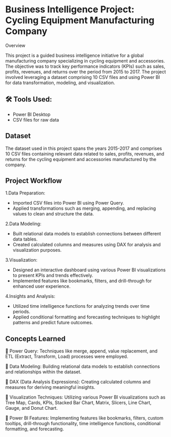 # Business Intelligence Project: Cycling Equipment Manufacturing Company

Overview

This project is a guided business intelligence initiative for a global manufacturing company specializing in cycling equipment and accessories. The objective was to track key performance indicators (KPIs) such as sales, profits, revenues, and returns over the period from 2015 to 2017. The project involved leveraging a dataset comprising 10 CSV files and using Power BI for data transformation, modeling, and visualization.


## 🛠 Tools Used:
- Power BI Desktop
- CSV files for raw data


## Dataset

The dataset used in this project spans the years 2015-2017 and comprises 10 CSV files containing relevant data related to sales, profits, revenues, and returns for the cycling equipment and accessories manufactured by the company.

## Project Workflow

1.Data Preparation:
- Imported CSV files into Power BI using Power Query.
- Applied transformations such as merging, appending, and replacing values to clean and structure the data.

2.Data Modeling:
- Built relational data models to establish connections between different data tables.
- Created calculated columns and measures using DAX for analysis and visualization purposes.

3.Visualization:
- Designed an interactive dashboard using various Power BI visualizations to present KPIs and trends effectively.
- Implemented features like bookmarks, filters, and drill-through for enhanced user experience.

4.Insights and Analysis:
- Utilized time intelligence functions for analyzing trends over time periods.
- Applied conditional formatting and forecasting techniques to highlight patterns and predict future outcomes.


## Concepts Learned

📌 Power Query: Techniques like merge, append, value replacement, and ETL (Extract, Transform, Load) processes were employed.

📌 Data Modeling: Building relational data models to establish connections and relationships within the dataset.

📌 DAX (Data Analysis Expressions): Creating calculated columns and measures for deriving meaningful insights.

📌 Visualization Techniques: Utilizing various Power BI visualizations such as Tree Map, Cards, KPIs, Stacked Bar Chart, Matrix, Slicers, Line Chart, Gauge, and Donut Chart.

📌 Power BI Features: Implementing features like bookmarks, filters, custom tooltips, drill-through functionality, time intelligence functions, conditional formatting, and forecasting.
